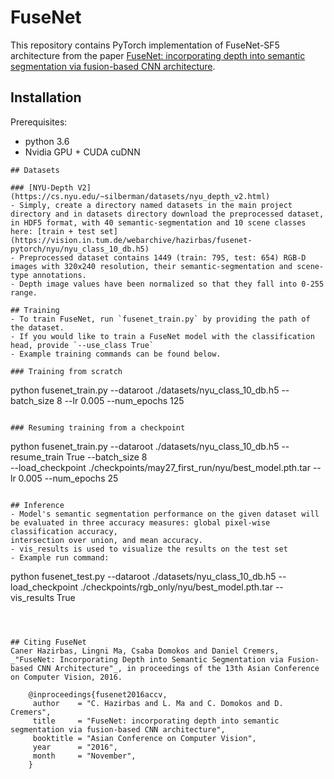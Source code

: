 # FuseNet

This repository contains PyTorch implementation of FuseNet-SF5 architecture from the paper
[FuseNet: incorporating depth into semantic segmentation via fusion-based CNN architecture](https://pdfs.semanticscholar.org/9360/ce51ec055c05fd0384343792c58363383952.pdf). 


## Installation
Prerequisites:
- python 3.6
- Nvidia GPU + CUDA cuDNN
```
## Datasets 

### [NYU-Depth V2](https://cs.nyu.edu/~silberman/datasets/nyu_depth_v2.html)
- Simply, create a directory named datasets in the main project directory and in datasets directory download the preprocessed dataset, in HDF5 format, with 40 semantic-segmentation and 10 scene classes here: [train + test set](https://vision.in.tum.de/webarchive/hazirbas/fusenet-pytorch/nyu/nyu_class_10_db.h5)
- Preprocessed dataset contains 1449 (train: 795, test: 654) RGB-D images with 320x240 resolution, their semantic-segmentation and scene-type annotations.
- Depth image values have been normalized so that they fall into 0-255 range. 

## Training
- To train FuseNet, run `fusenet_train.py` by providing the path of the dataset. 
- If you would like to train a FuseNet model with the classification head, provide `--use_class True`
- Example training commands can be found below.

### Training from scratch

```
python fusenet_train.py --dataroot ./datasets/nyu_class_10_db.h5 --batch_size 8 --lr 0.005 --num_epochs 125
```

### Resuming training from a checkpoint
```

python fusenet_train.py --dataroot ./datasets/nyu_class_10_db.h5 --resume_train True --batch_size 8 \
                        --load_checkpoint ./checkpoints/may27_first_run/nyu/best_model.pth.tar --lr 0.005 --num_epochs 25
```

## Inference
- Model's semantic segmentation performance on the given dataset will be evaluated in three accuracy measures: global pixel-wise classification accuracy, 
intersection over union, and mean accuracy.
- vis_results is used to visualize the results on the test set
- Example run command:
```
python fusenet_test.py --dataroot ./datasets/nyu_class_10_db.h5 --load_checkpoint ./checkpoints/rgb_only/nyu/best_model.pth.tar --vis_results True
```



## Citing FuseNet
Caner Hazirbas, Lingni Ma, Csaba Domokos and Daniel Cremers, _"FuseNet: Incorporating Depth into Semantic Segmentation via Fusion-based CNN Architecture"_, in proceedings of the 13th Asian Conference on Computer Vision, 2016.

    @inproceedings{fusenet2016accv,
     author    = "C. Hazirbas and L. Ma and C. Domokos and D. Cremers",
     title     = "FuseNet: incorporating depth into semantic segmentation via fusion-based CNN architecture",
     booktitle = "Asian Conference on Computer Vision",
     year      = "2016",
     month     = "November",
    }
